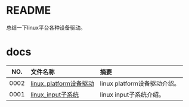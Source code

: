 # README

总结一下linux平台各种设备驱动。

# docs

NO.|文件名称|摘要
:--:|:--|:--
0002| [linux_platform设备驱动](docs/0002_linux_platform设备驱动.md) | linux platform设备驱动介绍。
0001| [linux_input子系统](docs/0001_linux_input子系统.md) | linux input子系统介绍。
